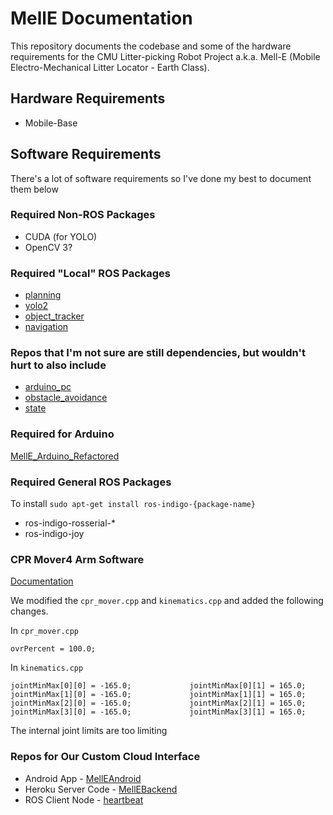 # MellE Documentation
This repository documents the codebase and some of the hardware requirements for the CMU Litter-picking Robot Project a.k.a. Mell-E (Mobile Electro-Mechanical Litter Locator - Earth Class).

## Hardware Requirements
* Mobile-Base

## Software Requirements
There's a lot of software requirements so I've done my best to document them below

### Required Non-ROS Packages
* CUDA (for YOLO)
* OpenCV 3?

### Required "Local" ROS Packages
* [planning](https://github.com/LitterBot2017/planning)
* [yolo2](https://github.com/LitterBot2017/ROS_Yolo2)
* [object_tracker](https://github.com/LitterBot2017/object_track)
* [navigation](https://github.com/LitterBot2017/melle_refactored)

### Repos that I'm not sure are still dependencies, but wouldn't hurt to also include
* [arduino_pc](https://github.com/LitterBot2017/arduino_pc)
* [obstacle_avoidance](https://github.com/LitterBot2017/MellEObstacle)
* [state](https://github.com/LitterBot2017/state)

### Required for Arduino
[MellE_Arduino_Refactored](https://github.com/LitterBot2017/MellE_Arduino_Refactored)

### Required General ROS Packages
To install `sudo apt-get install ros-indigo-{package-name}`
* ros-indigo-rosserial-*
* ros-indigo-joy

### CPR Mover4 Arm Software
[Documentation](https://github.com/CPR-Robots/cpr_mover/blob/master/doc/CPRMoverROSDoc.pdf)

We modified the `cpr_mover.cpp` and `kinematics.cpp` and added the following changes.

In `cpr_mover.cpp`

`ovrPercent = 100.0;`

In `kinematics.cpp`

`jointMinMax[0][0] = -165.0;             jointMinMax[0][1] = 165.0;
jointMinMax[1][0] = -165.0;             jointMinMax[1][1] = 165.0;
jointMinMax[2][0] = -165.0;             jointMinMax[2][1] = 165.0;
jointMinMax[3][0] = -165.0;             jointMinMax[3][1] = 165.0;`

The internal joint limits are too limiting

### Repos for Our Custom Cloud Interface
* Android App - [MellEAndroid](https://github.com/LitterBot2017/MellEAndroid)
* Heroku Server Code - [MellEBackend](https://github.com/LitterBot2017/MellEBackend)
* ROS Client Node - [heartbeat](https://github.com/LitterBot2017/heartbeat)
